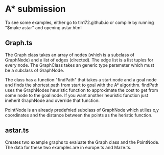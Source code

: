 A* submission
============================
To see some examples, either go to tin172.github.io
or compile by running "$make astar" and opening astar.html

Graph.ts
--------
The Graph class takes an array of nodes (which is a subclass of GraphNode) and a list of edges (directed). The edge list is a list tuples for every node. The GraphClass takes an generic type parameter which must be a subclass of GraphNode.

The class has a function "findPath" that takes a start node and a goal node and finds the shortest path from start to goal with the A* algorithm. findPath uses the GraphNodes heuristic function to approximate the cost to get from some node to the goal node. If you want another heuristic function just ineherit GraphNode and override that function.

PointNode is an already predefnied subclass of GraphNode which utilies x,y coordinates and the distance between the points as the heristic function.

astar.ts
--------
Creates two example graphs to evaluate the Graph class and the PointNode. The data for these two examples are in europe.ts and Maze.ts.

